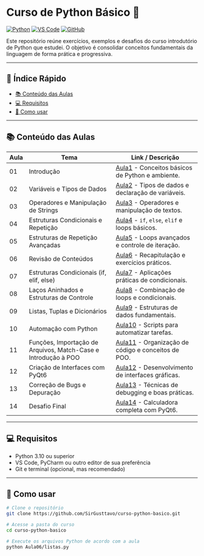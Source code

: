 # Curso de Python Básico 🐍

[![Python](https://img.shields.io/badge/Python-3.10+-blue)](https://www.python.org/) 
[![VS Code](https://img.shields.io/badge/Editor-VSCode-blueviolet)](https://code.visualstudio.com/)
[![GitHub](https://img.shields.io/badge/GitHub-Repositório-black)](https://github.com/SirGusttavo/curso-python-basico)

Este repositório reúne exercícios, exemplos e desafios do curso introdutório de Python que estudei. O objetivo é consolidar conceitos fundamentais da linguagem de forma prática e progressiva.

---

## 📖 Índice Rápido

- [📚 Conteúdo das Aulas](#-conteúdo-das-aulas)  
- [💻 Requisitos](#-requisitos)  
- [📂 Como usar](#-como-usar)  

---

## 📚 Conteúdo das Aulas

| Aula | Tema                                         | Link / Descrição |
|------|---------------------------------------------|-----------------|
| 01   | Introdução                                  | [Aula1](./Aula1/) - Conceitos básicos de Python e ambiente. |
| 02   | Variáveis e Tipos de Dados                  | [Aula2](./Aula2/) - Tipos de dados e declaração de variáveis. |
| 03   | Operadores e Manipulação de Strings         | [Aula3](./Aula3/) - Operadores e manipulação de textos. |
| 04   | Estruturas Condicionais e Repetição         | [Aula4](./Aula4/) - `if`, `else`, `elif` e loops básicos. |
| 05   | Estruturas de Repetição Avançadas           | [Aula5](./Aula5/) - Loops avançados e controle de iteração. |
| 06   | Revisão de Conteúdos                        | [Aula6](./Aula6/) - Recapitulação e exercícios práticos. |
| 07   | Estruturas Condicionais (if, elif, else)    | [Aula7](./Aula7/) - Aplicações práticas de condicionais. |
| 08   | Laços Aninhados e Estruturas de Controle    | [Aula8](./Aula8/) - Combinação de loops e condicionais. |
| 09   | Listas, Tuplas e Dicionários                | [Aula9](./Aula9/) - Estruturas de dados fundamentais. |
| 10   | Automação com Python                        | [Aula10](./Aula10/) - Scripts para automatizar tarefas. |
| 11   | Funções, Importação de Arquivos, Match-Case e Introdução à POO | [Aula11](./Aula11/) - Organização de código e conceitos de POO. |
| 12   | Criação de Interfaces com PyQt6             | [Aula12](./Aula12/) - Desenvolvimento de interfaces gráficas. |
| 13   | Correção de Bugs e Depuração                | [Aula13](./Aula13/) - Técnicas de debugging e boas práticas. |
| 14   | Desafio Final                               | [Aula14](./Aula14/) - Calculadora completa com PyQt6. |

---

## 💻 Requisitos

- Python 3.10 ou superior  
- VS Code, PyCharm ou outro editor de sua preferência  
- Git e terminal (opcional, mas recomendado)  

---

## 📂 Como usar

```bash
# Clone o repositório
git clone https://github.com/SirGusttavo/curso-python-basico.git

# Acesse a pasta do curso
cd curso-python-basico

# Execute os arquivos Python de acordo com a aula
python Aula06/listas.py
